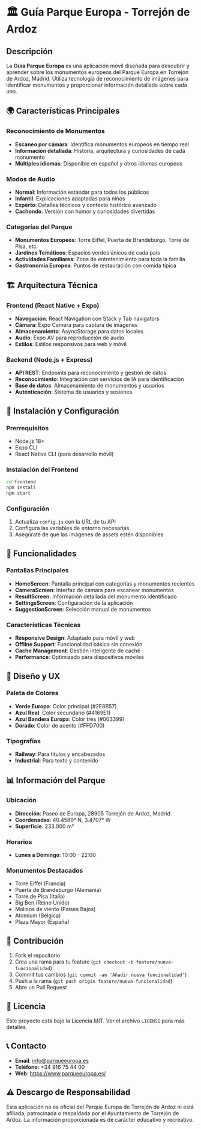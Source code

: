 # 🏛️ Guía Parque Europa - Torrejón de Ardoz

## Descripción

La **Guía Parque Europa** es una aplicación móvil diseñada para descubrir y aprender sobre los monumentos europeos del Parque Europa en Torrejón de Ardoz, Madrid. Utiliza tecnología de reconocimiento de imágenes para identificar monumentos y proporcionar información detallada sobre cada uno.

## 🌍 Características Principales

### Reconocimiento de Monumentos
- **Escaneo por cámara**: Identifica monumentos europeos en tiempo real
- **Información detallada**: Historia, arquitectura y curiosidades de cada monumento
- **Múltiples idiomas**: Disponible en español y otros idiomas europeos

### Modos de Audio
- **Normal**: Información estándar para todos los públicos
- **Infantil**: Explicaciones adaptadas para niños
- **Experto**: Detalles técnicos y contexto histórico avanzado
- **Cachondo**: Versión con humor y curiosidades divertidas

### Categorías del Parque
- **Monumentos Europeos**: Torre Eiffel, Puerta de Brandeburgo, Torre de Pisa, etc.
- **Jardines Temáticos**: Espacios verdes únicos de cada país
- **Actividades Familiares**: Zona de entretenimiento para toda la familia
- **Gastronomía Europea**: Puntos de restauración con comida típica

## 🏗️ Arquitectura Técnica

### Frontend (React Native + Expo)
- **Navegación**: React Navigation con Stack y Tab navigators
- **Cámara**: Expo Camera para captura de imágenes
- **Almacenamiento**: AsyncStorage para datos locales
- **Audio**: Expo AV para reproducción de audio
- **Estilos**: Estilos responsivos para web y móvil

### Backend (Node.js + Express)
- **API REST**: Endpoints para reconocimiento y gestión de datos
- **Reconocimiento**: Integración con servicios de IA para identificación
- **Base de datos**: Almacenamiento de monumentos y usuarios
- **Autenticación**: Sistema de usuarios y sesiones

## 🚀 Instalación y Configuración

### Prerrequisitos
- Node.js 18+
- Expo CLI
- React Native CLI (para desarrollo móvil)

### Instalación del Frontend
```bash
cd frontend
npm install
npm start
```

### Configuración
1. Actualiza `config.js` con la URL de tu API
2. Configura las variables de entorno necesarias
3. Asegúrate de que las imágenes de assets estén disponibles

## 📱 Funcionalidades

### Pantallas Principales
- **HomeScreen**: Pantalla principal con categorías y monumentos recientes
- **CameraScreen**: Interfaz de cámara para escanear monumentos
- **ResultScreen**: Información detallada del monumento identificado
- **SettingsScreen**: Configuración de la aplicación
- **SuggestionScreen**: Selección manual de monumentos

### Características Técnicas
- **Responsive Design**: Adaptado para móvil y web
- **Offline Support**: Funcionalidad básica sin conexión
- **Cache Management**: Gestión inteligente de caché
- **Performance**: Optimizado para dispositivos móviles

## 🎨 Diseño y UX

### Paleta de Colores
- **Verde Europa**: Color principal (#2E8B57)
- **Azul Real**: Color secundario (#4169E1)
- **Azul Bandera Europa**: Color tres (#003399)
- **Dorado**: Color de acento (#FFD700)

### Tipografías
- **Railway**: Para títulos y encabezados
- **Industrial**: Para texto y contenido

## 📊 Información del Parque

### Ubicación
- **Dirección**: Paseo de Europa, 28905 Torrejón de Ardoz, Madrid
- **Coordenadas**: 40.4589° N, 3.4707° W
- **Superficie**: 233.000 m²

### Horarios
- **Lunes a Domingo**: 10:00 - 22:00

### Monumentos Destacados
- Torre Eiffel (Francia)
- Puerta de Brandeburgo (Alemania)
- Torre de Pisa (Italia)
- Big Ben (Reino Unido)
- Molinos de viento (Países Bajos)
- Atomium (Bélgica)
- Plaza Mayor (España)

## 🤝 Contribución

1. Fork el repositorio
2. Crea una rama para tu feature (`git checkout -b feature/nueva-funcionalidad`)
3. Commit tus cambios (`git commit -am 'Añadir nueva funcionalidad'`)
4. Push a la rama (`git push origin feature/nueva-funcionalidad`)
5. Abre un Pull Request

## 📄 Licencia

Este proyecto está bajo la Licencia MIT. Ver el archivo `LICENSE` para más detalles.

## 📞 Contacto

- **Email**: info@parqueeuropa.es
- **Teléfono**: +34 916 75 44 00
- **Web**: https://www.parqueeuropa.es/

## ⚠️ Descargo de Responsabilidad

Esta aplicación no es oficial del Parque Europa de Torrejón de Ardoz ni está afiliada, patrocinada o respaldada por el Ayuntamiento de Torrejón de Ardoz. La información proporcionada es de carácter educativo y recreativo.
